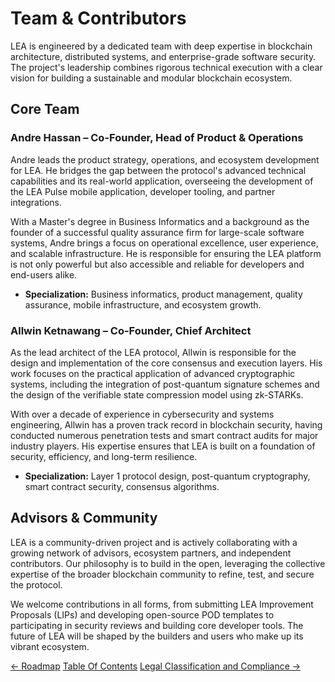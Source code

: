 # Team & Contributors

LEA is engineered by a dedicated team with deep expertise in blockchain architecture, distributed systems, and enterprise-grade software security. The project's leadership combines rigorous technical execution with a clear vision for building a sustainable and modular blockchain ecosystem.

## Core Team

### Andre Hassan – Co-Founder, Head of Product & Operations

Andre leads the product strategy, operations, and ecosystem development for LEA. He bridges the gap between the protocol's advanced technical capabilities and its real-world application, overseeing the development of the LEA Pulse mobile application, developer tooling, and partner integrations.

With a Master's degree in Business Informatics and a background as the founder of a successful quality assurance firm for large-scale software systems, Andre brings a focus on operational excellence, user experience, and scalable infrastructure. He is responsible for ensuring the LEA platform is not only powerful but also accessible and reliable for developers and end-users alike.

-   **Specialization:** Business informatics, product management, quality assurance, mobile infrastructure, and ecosystem growth.

### Allwin Ketnawang – Co-Founder, Chief Architect

As the lead architect of the LEA protocol, Allwin is responsible for the design and implementation of the core consensus and execution layers. His work focuses on the practical application of advanced cryptographic systems, including the integration of post-quantum signature schemes and the design of the verifiable state compression model using zk-STARKs.

With over a decade of experience in cybersecurity and systems engineering, Allwin has a proven track record in blockchain security, having conducted numerous penetration tests and smart contract audits for major industry players. His expertise ensures that LEA is built on a foundation of security, efficiency, and long-term resilience.

-   **Specialization:** Layer 1 protocol design, post-quantum cryptography, smart contract security, consensus algorithms.

## Advisors & Community

LEA is a community-driven project and is actively collaborating with a growing network of advisors, ecosystem partners, and independent contributors. Our philosophy is to build in the open, leveraging the collective expertise of the broader blockchain community to refine, test, and secure the protocol.

We welcome contributions in all forms, from submitting LEA Improvement Proposals (LIPs) and developing open-source POD templates to participating in security reviews and building core developer tools. The future of LEA will be shaped by the builders and users who make up its vibrant ecosystem.

<div class="nav-buttons">
  <a class="prev" href="/roadmap/">← Roadmap</a>
  <a class="toc" href="/">Table Of Contents</a>
  <a class="next" href="/legal_classification_and_compliance/">Legal Classification and Compliance →</a>
</div>